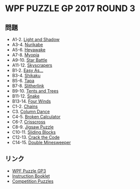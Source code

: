 # WPF PUZZLE GP 2017 ROUND 3

## 問題
- A1-2. [Light and Shadow](../puzzle/lightandshadow.md)
- A3-4. [Nurikabe](../puzzle/nurikabe.md)
- A5-6. [Heyawake](../puzzle/heyawake.md)
- A7-8. [Myopia](../puzzle/myopia.md)
- A9-10. [Star Battle](../puzzle/starbattle.md)
- A11-12. [Skyscrapers](../puzzle/skyscrapers.md)
- B1-2. [Easy As...](../puzzle/easyas.md)
- B3-4. [Shikaku](../puzzle/shikaku.md)
- B5-6. [Tapa](../puzzle/tapa.md)
- B7-8. [Slitherlink](../puzzle/slitherlink.md)
- B9-10. [Tents and Trees](../puzzle/tents.md)
- B11-12. [Snake](../puzzle/snake.md)
- B13-14. [Four Winds](../puzzle/fourwinds.md)
- C1-2. [Chains](../puzzle/chains.md)
- C3. [Column Dance](../puzzle/columndance.md)
- C4-5. [Broken Calculator](../puzzle/brokencalculator.md)
- C6-7. [Crisscross](../puzzle/crisscross.md)
- C8-9. [Jigsaw Puzzle](../puzzle/jigsawpuzzle.md)
- C10-11. [Sliding Blocks](../puzzle/slidingblocks.md)
- C12-13. [Crack the Code](../puzzle/crackthecode.md)
- C14-15. [Double Minesweeper](../puzzle/minesweeper_double.md)

## リンク
- [WPF Puzzle GP3](https://gp.worldpuzzle.org/content/wpf-puzzle-gp3-2)
- [Instruction Booklet](https://gp.worldpuzzle.org/content/instruction-booklet-55)
- [Competition Puzzles](https://gp.worldpuzzle.org/content/competition-puzzles-20)
